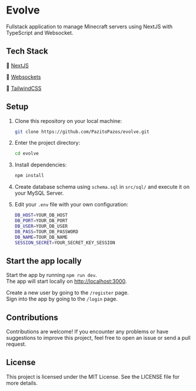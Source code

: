 # Evolve

Fullstack application to manage Minecraft servers using NextJS with TypeScript and Websocket.

## Tech Stack

🔹 [NextJS](https://nextjs.org/)

🔹 [Websockets](https://developer.mozilla.org/es/docs/Web/API/WebSockets_API)

🔹 [TailwindCSS](https://tailwindcss.com/)

## Setup

1. Clone this repository on your local machine:

    ```bash
    git clone https://github.com/PazitoPazos/evolve.git
    ```

2. Enter the project directory:

    ```bash
    cd evolve
    ```

3. Install dependencies:

    ```bash
    npm install
    ```
4. Create database schema using `schema.sql` in `src/sql/` and execute it on your MySQL Server.

5. Edit your `.env` file with your own configuration:
    ```bash
    DB_HOST=YOUR_DB_HOST
    DB_PORT=YOUR_DB_PORT
    DB_USER=YOUR_DB_USER
    DB_PASS=TOUR_DB_PASSWORD
    DB_NAME=TOUR_DB_NAME
    SESSION_SECRET=YOUR_SECRET_KEY_SESSION
    ```

## Start the app locally

Start the app by running `npm run dev`.  
The app will start locally on [http://localhost:3000](http://localhost:3000).

Create a new user by going to the `/register` page.  
Sign into the app by going to the `/login` page.

## Contributions
Contributions are welcome! If you encounter any problems or have suggestions to improve this project, feel free to open an issue or send a pull request.

## License
This project is licensed under the MIT License. See the LICENSE file for more details.
